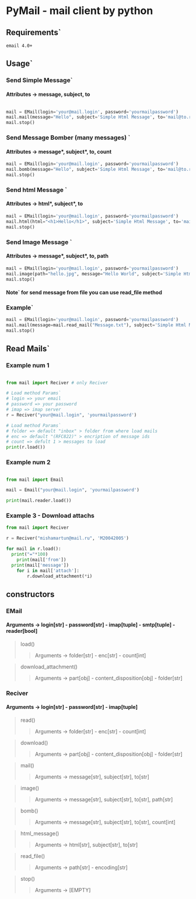 # PyMail - mail client by python

## Requirements\`
```
email 4.0+
```

## Usage\`

### Send Simple Message\`
#### Attributes -> message, subject, to
```python

mail = EMail(login='your@mail.login', password='yourmailpassword')
mail.mail(message="Hello", subject='Simple Html Message', to='mail@to.recive')
mail.stop()

```

### Send Message Bomber (many messages) \`
#### Attributes -> message*, subject*, to, count
```python
mail = EMail(login='your@mail.login', password='yourmailpassword')
mail.bomb(message="Hello", subject='Simple Html Message', to='mail@to.recive', count=10) # count message recive the client
mail.stop()
```

### Send html Message \`
#### Attributes -> html*, subject*, to
```python
mail = EMail(login='your@mail.login', password='yourmailpassword')
mail.html(html="<h1>Hello</h1>", subject='Simple Html Message', to='mail@to.recive')
mail.stop()
```

### Send Image Message \`
#### Attributes -> message*, subject*, to, path
```python
mail = EMail(login='your@mail.login', password='yourmailpassword')
mail.image(path="hello.jpg", message="Hello World", subject='Simple Html Message', to='mail@to.recive')
mail.stop()
```

#### Note\` for send message from file you can use read_file method
### Example`
```python
mail = EMail(login='your@mail.login', password='yourmailpassword')
mail.mail(message=mail.read_mail("Message.txt"), subject='Simple Html Message', to='mail@to.recive')
mail.stop()
```

## Read Mails\`

### Example num 1

```python

from mail import Reciver # only Reciver

# Load method Params`
# login => your email
# password => your password
# imap => imap server
r = Reciver("your@mail.login", 'yourmailpassword')

# Load method Params`
# folder => default "inbox" > folder from where load mails
# enc => default "(RFC822)" > encription of message ids
# count => defult 1 > messages to load
print(r.load())

```

### Example num 2

```python

from mail import Email

mail = Email("your@mail.login", 'yourmailpassword')

print(mail.reader.load())

```
### Example 3 - Download attachs
```python
from mail import Reciver

r = Reciver("mishamartun@mail.ru", 'M20042005')

for mail in r.load():
  print("="*100)
	print(mail['from'])
  print(mail['message'])
	for i in mail['attach']:
		r.download_attachment(*i)
```


## constructors

### EMail
#### Arguments -> login[str] -  password[str] - imap[tuple] - smtp[tuple] - reader[bool]

> load()
>> Arguments -> folder[str] - enc[str] - count[int]

> download_attachment()
>> Arguments -> part[obj] - content_disposition[obj] - folder[str]

### Reciver
#### Arguments -> login[str] -  password[str] - imap[tuple]

> read()
>> Arguments -> folder[str] - enc[str] - count[int]

> download()
>> Arguments -> part[obj] - content_disposition[obj] - folder[str]

> mail()
>> Arguments -> message[str], subject[str], to[str]

> image()
>> Arguments -> message[str], subject[str], to[str], path[str]

> bomb()
>> Arguments -> message[str], subject[str], to[str], count[int]

> html_message()
>> Arguments -> html[str], subject[str], to[str]

> read_file()
>> Arguments -> path[str] - encoding[str]

> stop()
>> Arguments -> [EMPTY]

